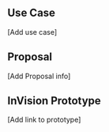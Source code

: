 ## Use Case

[Add use case]

## Proposal

[Add Proposal info]

## InVision Prototype

[Add link to prototype]

